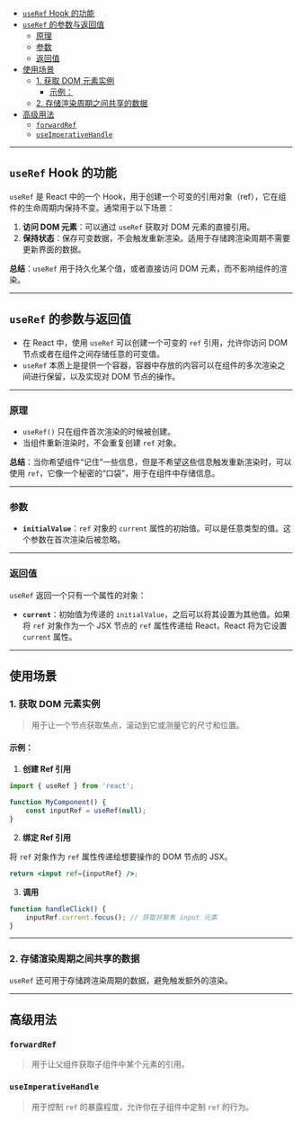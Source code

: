 - [`useRef` Hook 的功能](#useref-hook-的功能)
- [`useRef` 的参数与返回值](#useref-的参数与返回值)
  - [原理](#原理)
  - [参数](#参数)
  - [返回值](#返回值)
- [使用场景](#使用场景)
  - [1. 获取 DOM 元素实例](#1-获取-dom-元素实例)
    - [示例：](#示例)
  - [2. 存储渲染周期之间共享的数据](#2-存储渲染周期之间共享的数据)
- [高级用法](#高级用法)
  - [`forwardRef`](#forwardref)
  - [`useImperativeHandle`](#useimperativehandle)

---
## `useRef` Hook 的功能

`useRef` 是 React 中的一个 Hook，用于创建一个可变的引用对象（ref），它在组件的生命周期内保持不变。通常用于以下场景：

1. **访问 DOM 元素**：可以通过 `useRef` 获取对 DOM 元素的直接引用。
2. **保持状态**：保存可变数据，不会触发重新渲染。适用于存储跨渲染周期不需要更新界面的数据。

**总结**：`useRef` 用于持久化某个值，或者直接访问 DOM 元素，而不影响组件的渲染。

---

## `useRef` 的参数与返回值

- 在 React 中，使用 `useRef` 可以创建一个可变的 `ref` 引用，允许你访问 DOM 节点或者在组件之间存储任意的可变值。
- `useRef` 本质上是提供一个容器，容器中存放的内容可以在组件的多次渲染之间进行保留，以及实现对 DOM 节点的操作。

---

### 原理

- `useRef()` 只在组件首次渲染的时候被创建。
- 当组件重新渲染时，不会重复创建 `ref` 对象。

**总结**：当你希望组件“记住”一些信息，但是不希望这些信息触发重新渲染时，可以使用 `ref`，它像一个秘密的“口袋”，用于在组件中存储信息。

---

### 参数

- **`initialValue`**：`ref` 对象的 `current` 属性的初始值。可以是任意类型的值。这个参数在首次渲染后被忽略。

---

### 返回值

`useRef` 返回一个只有一个属性的对象：

- **`current`**：初始值为传递的 `initialValue`，之后可以将其设置为其他值。如果将 `ref` 对象作为一个 JSX 节点的 `ref` 属性传递给 React，React 将为它设置 `current` 属性。

---

## 使用场景

### 1. 获取 DOM 元素实例

> 用于让一个节点获取焦点，滚动到它或测量它的尺寸和位置。

#### 示例：

1. **创建 Ref 引用**

```jsx
import { useRef } from 'react';

function MyComponent() {
    const inputRef = useRef(null);
}
```

2. **绑定 Ref 引用**

将 `ref` 对象作为 `ref` 属性传递给想要操作的 DOM 节点的 JSX。

```jsx
return <input ref={inputRef} />;
```

3. **调用**

```jsx
function handleClick() {
    inputRef.current.focus(); // 获取并聚焦 input 元素
}
```

---

### 2. 存储渲染周期之间共享的数据

`useRef` 还可用于存储跨渲染周期的数据，避免触发额外的渲染。

---

## 高级用法

### `forwardRef`

> 用于让父组件获取子组件中某个元素的引用。

### `useImperativeHandle`

> 用于控制 `ref` 的暴露程度，允许你在子组件中定制 `ref` 的行为。
